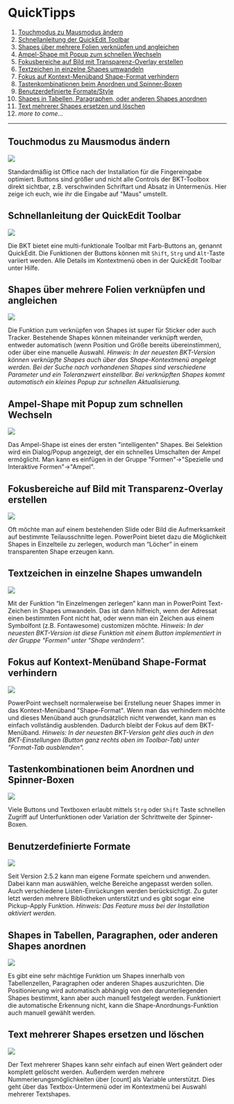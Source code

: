 # QuickTipps

1. [Touchmodus zu Mausmodus ändern](#touchmodus-zu-mausmodus-ändern)
1. [Schnellanleitung der QuickEdit Toolbar](#schnellanleitung-der-quickedit-toolbar)
1. [Shapes über mehrere Folien verknüpfen und angleichen](#shapesüber-mehrere-folien-verknüpfen-und-angleichen)
1. [Ampel-Shape mit Popup zum schnellen Wechseln](#ampel-shape-mit-popup-zum-schnellen-wechseln)
1. [Fokusbereiche auf Bild mit Transparenz-Overlay erstellen](#fokusbereiche-auf-bild-mit-transparenz-overlay-erstellen)
1. [Textzeichen in einzelne Shapes umwandeln](#textzeichen-in-einzelne-shapes-umwandeln)
1. [Fokus auf Kontext-Menüband Shape-Format verhindern](#fokus-auf-kontext-menüband-shape-format-verhindern)
1. [Tastenkombinationen beim Anordnen und Spinner-Boxen](#tastenkombinationen-beim-anordnen-und-spinner-boxen)
1. [Benutzerdefinierte Formate/Style](#benutzerdefinierte-formate)
1. [Shapes in Tabellen, Paragraphen, oder anderen Shapes anordnen](#shapes-in-tabellen-paragraphen-oder-anderen-shapes-anordnen)
1. [Text mehrerer Shapes ersetzen und löschen](#text-mehrerer-shapes-ersetzen-und-löschen)
1. *more to come...*

---

## Touchmodus zu Mausmodus ändern

<img src="documentation/quicktipp-touchmodus.gif">

Standardmäßig ist Office nach der Installation für die Fingereingabe optimiert. Buttons sind größer und nicht alle Controls der BKT-Toolbox direkt sichtbar, z.B. verschwinden Schriftart und Absatz in Untermenüs. Hier zeige ich euch, wie ihr die Eingabe auf "Maus" umstellt.


## Schnellanleitung der QuickEdit Toolbar

<img src="documentation/quicktipp-quickedit.gif">

Die BKT bietet eine multi-funktionale Toolbar mit Farb-Buttons an, genannt QuickEdit. Die Funktionen der Buttons können mit `Shift`, `Strg` und `Alt`-Taste variiert werden. Alle Details im Kontextmenü oben in der QuickEdit Toolbar unter Hilfe.


## Shapes über mehrere Folien verknüpfen und angleichen

<img src="documentation/quicktipp-linkedshapes.gif">

Die Funktion zum verknüpfen von Shapes ist super für Sticker oder auch Tracker. Bestehende Shapes können miteinander verknüpft werden, entweder automatisch (wenn Position und Größe bereits übereinstimmen), oder über eine manuelle Auswahl.
_Hinweis: In der neuesten BKT-Version können verknüpfte Shapes auch über das Shape-Kontextmenü angelegt werden. Bei der Suche nach vorhandenen Shapes sind verschiedene Parameter und ein Toleranzwert einstellbar. Bei verknüpften Shapes kommt automatisch ein kleines Popup zur schnellen Aktualisierung._


## Ampel-Shape mit Popup zum schnellen Wechseln

<img src="documentation/quicktipp-ampel.gif">

Das Ampel-Shape ist eines der ersten "intelligenten" Shapes. Bei Selektion wird ein Dialog/Popup angezeigt, der ein schnelles Umschalten der Ampel ermöglicht. Man kann es einfügen in der Gruppe "Formen"->"Spezielle und Interaktive Formen"->"Ampel".


## Fokusbereiche auf Bild mit Transparenz-Overlay erstellen

<img src="documentation/quicktipp-transparenz-overlay.gif">

Oft möchte man auf einem bestehenden Slide oder Bild die Aufmerksamkeit auf bestimmte Teilausschnitte legen. PowerPoint bietet dazu die Möglichkeit Shapes in Einzelteile zu zerlegen, wodurch man “Löcher” in einem transparenten Shape erzeugen kann.


## Textzeichen in einzelne Shapes umwandeln

<img src="documentation/quicktipp-zeichen2shape.gif">

Mit der Funktion “In Einzelmengen zerlegen” kann man in PowerPoint Text-Zeichen in Shapes umwandeln. Das ist dann hilfreich, wenn der Adressat einen bestimmten Font nicht hat, oder wenn man ein Zeichen aus einem Symbolfont (z.B. Fontawesome) customizen möchte.
_Hinweis: In der neuesten BKT-Version ist diese Funktion mit einem Button implementiert in der Gruppe "Formen" unter "Shape verändern"._


## Fokus auf Kontext-Menüband Shape-Format verhindern

<img src="documentation/quicktipp-formattab.gif">

PowerPoint wechselt normalerweise bei Erstellung neuer Shapes immer in das Kontext-Menüband "Shape-Format". Wenn man das verhindern möchte und dieses Menüband auch grundsätzlich nicht verwendet, kann man es einfach vollständig ausblenden. Dadurch bleibt der Fokus auf dem BKT-Menüband.
_Hinweis: In der neuesten BKT-Version geht dies auch in den BKT-Einstellungen (Button ganz rechts oben im Toolbar-Tab) unter "Format-Tab ausblenden"._


## Tastenkombinationen beim Anordnen und Spinner-Boxen

<img src="documentation/quicktipp-samesize.gif">

Viele Buttons und Textboxen erlaubt mittels `Strg` oder `Shift` Taste schnellen Zugriff auf Unterfunktionen oder Variation der Schrittweite der Spinner-Boxen.


## Benutzerdefinierte Formate

<img src="documentation/quicktipp-customformats.gif">

Seit Version 2.5.2 kann man eigene Formate speichern und anwenden. Dabei kann man auswählen, welche Bereiche angepasst werden sollen. Auch verschiedene Listen-Einrückungen werden berücksichtigt. Zu guter letzt werden mehrere Bibliotheken unterstützt und es gibt sogar eine Pickup-Apply Funktion. _Hinweis: Das Feature muss bei der Installation aktiviert werden._


## Shapes in Tabellen, Paragraphen, oder anderen Shapes anordnen

<img src="documentation/quicktipp-shapes_shapes_alignment.gif">

Es gibt eine sehr mächtige Funktion um Shapes innerhalb von Tabellenzellen, Paragraphen oder anderen Shapes auszurichten. Die Positionierung wird automatisch abhängig von den darunterliegenden Shapes bestimmt, kann aber auch manuell festgelegt werden. Funktioniert die automatische Erkennung nicht, kann die Shape-Anordnungs-Funktion auch manuell gewählt werden.


## Text mehrerer Shapes ersetzen und löschen

<img src="documentation/quicktipp-text_replace.gif">

Der Text mehrerer Shapes kann sehr einfach auf einen Wert geändert oder komplett gelöscht werden. Außerdem werden mehrere Nummerierungsmöglichkeiten über [count] als Variable unterstützt. Dies geht über das Textbox-Untermenü oder im Kontextmenü bei Auswahl mehrerer Textshapes.